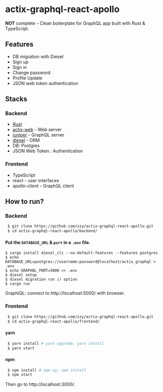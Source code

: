 # actix-graphql-react-apollo

**NOT** complete - Clean boilerplate for GraphQL app built with Rust & TypeScript.

## Features

- DB migration with Diesel
- Sign up
- Sign in
- Change password
- Profile Update
- JSON web token authentication

## Stacks

### Backend

- [Rust](https://www.rust-lang.org/zh-CN/)
- [actix-web](https://github.com/actix/actix-web) - Web server
- [juniper](https://github.com/graphql-rust/juniper) - GraphQL server
- [diesel](https://github.com/diesel-rs/diesel) - ORM
- DB: Postgres
- JSON Web Token : Authentication

### Frontend

- TypeScript
- react - user interfaces
- apollo-client - GraphQL client

## How to run?

### Backend

``` Bash
 $ git clone https://github.com/zzy/actix-graphql-react-apollo.git
 $ cd actix-graphql-react-apollo/backend/
```

#### Put the `DATABASE_URL` & `port` in a `.env` file.

``` Shell
$ cargo install diesel_cli --no-default-features --features postgres
$ echo DATABASE_URL=postgres://username:password@localhost/actix_graphql > .env
$ echo GRAPHQL_PORT=5000 >> .env
$ diesel setup
$ diesel migration run // option
$ cargo run
```

GraphiQL: connect to http://localhost:5000/ with browser.

### Frontend

``` Bash
 $ git clone https://github.com/zzy/actix-graphql-react-apollo.git
 $ cd actix-graphql-react-apollo/frontend/
```

#### yarn

``` Bash
 $ yarn install # yarn upgrade; yarn install
 $ yarn start
```

#### npm

``` Bash
 $ npm install # npm up; npm install
 $ npm start
```

Then go to http://localhost:3000/.
